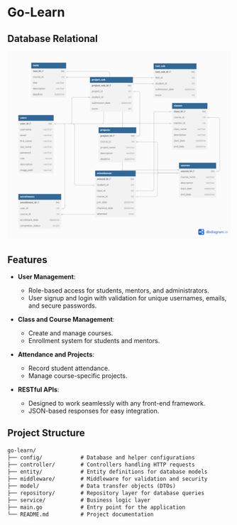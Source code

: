 # Go-Learn

## Database Relational
![database relational](./go-learn.png)

## Features

- **User Management**:  
  - Role-based access for students, mentors, and administrators.
  - User signup and login with validation for unique usernames, emails, and secure passwords.

- **Class and Course Management**:  
  - Create and manage courses.
  - Enrollment system for students and mentors.

- **Attendance and Projects**:  
  - Record student attendance.
  - Manage course-specific projects.

- **RESTful APIs**:  
  - Designed to work seamlessly with any front-end framework.
  - JSON-based responses for easy integration.

## Project Structure

```plaintext
go-learn/
├── config/            # Database and helper configurations
├── controller/        # Controllers handling HTTP requests
├── entity/            # Entity definitions for database models
├── middleware/        # Middleware for validation and security
├── model/             # Data transfer objects (DTOs)
├── repository/        # Repository layer for database queries
├── service/           # Business logic layer
├── main.go            # Entry point for the application
└── README.md          # Project documentation
